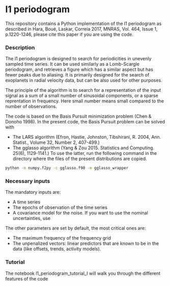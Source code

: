 # l1 periodogram

This repository contains a Python implementation of the l1 periodogram as 
described in Hara, Boué, Laskar, Correia 2017, MNRAS, Vol. 464, Issue 1, p.1220-1246, 
please cite this paper if you are using the code. 

### Description

The l1 periodogram is designed to search for periodicities in unevenly sampled time series. 
It can be used similarly as a Lomb-Scargle periodogram, 
and retrieves a figure which has a similar aspect but has fewer peaks due to aliasing. 
It is primarily designed for the search of exoplanets in radial velocity data, but can be also used for other purposes. 

The principle of the algorithm is to search for a representation of the input signal 
as a sum of a small number of sinusoidal components, or a sparse reprentation in frequency. 
Here small number means small compared to the number of observations. 

The code is based on the Basis Pursuit minimization problem (Chen & Donoho 1998). 
In the present code, the Basis Pursuit problem can be solved with 
- The LARS algorithm (Efron, Hastie, Johnston, Tibshirani, R. 2004, Ann. Statist., Volume 32, Number 2, 407-499.)
- The gglasso algorithm (Yang & Zou 2015. Statistics and Computing. 25(6), 1129-1141.)
To use the latter, run the following command in the directory where the files of the present distributions are copied.
```bash
python -m numpy.f2py -c gglasso.f90 -m gglasso_wrapper
```

### Necessary inputs

The mandatory inputs are: 
- A time series
- The epochs of observation of the time series
- A covariance model for the noise. If you want to use the nominal uncertainties, use 

The other parameters are set by default, the most critical ones are:
- The maximum frequency of the frequency grid
- The unpenalized vectors: linear predictors that are known to be in the data (like offsets, trends, activity models). 

### Tutorial

The notebook l1_periodogram_tutorial_I will walk you through the different features of the code

